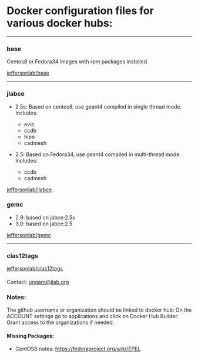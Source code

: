 # Docker configuration files for various docker hubs:


---

### base

Centos8 or Fedora34 images with rpm packages installed

[jeffersonlab/base](https://hub.docker.com/repository/docker/jeffersonlab/base)

---

### jlabce

- 2.5s: Based on centos8, use geant4 compiled in single thread mode. Includes:

  - evio
  - ccdb
  - hipo
  - cadmesh
   
- 2.5: Based on Fedora34, use geant4 compiled in multi-thread mode. Includes:

  - ccdb
  - cadmesh
 

[jeffersonlab/jlabce](https://hub.docker.com/repository/docker/jeffersonlab/jlabce)


### gemc

- 2.9: based on jabce:2.5s
- 3.0: based on jabce:2.5

[jeffersonlab/gemc](https://hub.docker.com/repository/docker/jeffersonlab/gemc)

---

### clas12tags


[jeffersonlab/clas12tags](https://hub.docker.com/repository/docker/jeffersonlab/clas12tags)


####

Contact: ungaro@jlab.org


### Notes:

The github username or organization should be linked to docker hub:
On the ACCOUNT settings go to applications and click on Docker Hub Builder.
Grant access to the organizations if needed.


#### Missing Packages:

- CentOS8 notes:  https://fedoraproject.org/wiki/EPEL


